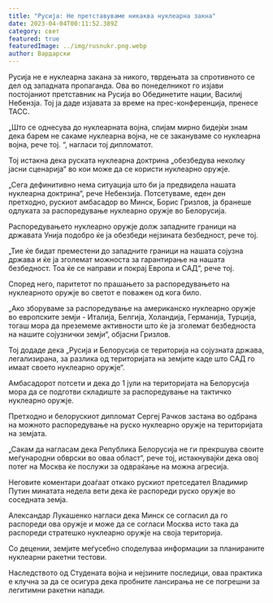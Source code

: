 ```yaml
---
title: "Русија: Не претставуваме никаква нуклеарна закна"
date: 2023-04-04T00:11:52.389Z
category: свет
featured: true
featuredImage: ../img/rusnukr.png.webp
author: Вардарски
---
```


Русија не е нуклеарна закана за никого, тврдењата за спротивното се дел од западната пропаганда. Ова во понеделникот го изјави постојаниот претставник на Русија во Обединетите нации, Василиј Небензја. Тој ја даде изјавата за време на прес-конференција, пренесе ТАСС.

„Што се однесува до нуклеарната војна, спијам мирно бидејќи знам дека барем не сакаме нуклеарна војна, не се закануваме со нуклеарна војна, рече тој. “, нагласи тој дипломатот.

Тој истакна дека руската нуклеарна доктрина „обезбедува неколку јасни сценарија“ во кои може да се користи нуклеарно оружје.

„Сега дефинитивно нема ситуација што би ја предвидела нашата нуклеарна доктрина“, рече Небензија.
Потсетуваме, еден ден претходно, рускиот амбасадор во Минск, Борис Гризлов, ја бранеше одлуката за распоредување нуклеарно оружје во Белорусија.

Распоредувањето нуклеарно оружје долж западните граници на државата Унија подобро ќе ја обезбеди нејзината безбедност, рече тој.

„Тие ќе бидат преместени до западните граници на нашата сојузна држава и ќе ја зголемат можноста за гарантирање на нашата безбедност. Тоа ќе се направи и покрај Европа и САД“, рече тој.

Според него, паритетот по прашањето за распоредувањето на нуклеарното оружје во светот е поважен од кога било.

„Ако зборуваме за распоредување на американско нуклеарно оружје во европските земји - Италија, Белгија, Холандија, Германија, Турција, тогаш мора да преземеме активности што ќе ја зголемат безбедноста на нашите сојузнички земји“, објасни Гризлов.

Тој додаде дека „Русија и Белорусија се територија на сојузната држава, легализирана, за разлика од територијата на земјите каде што САД го имаат своето нуклеарно оружје“.

Амбасадорот потсети и дека до 1 јули на територијата на Белорусија мора да се подготви складиште за распоредување на тактичко нуклеарно оружје.

Претходно и белорускиот дипломат Сергеј Рачков застана во одбрана на можното распоредување на руско нуклеарно оружје на територијата на земјата.

„Сакам да нагласам дека Република Белорусија не ги прекршува своите меѓународни обврски во оваа област“, ​​рече тој, истакнувајќи дека овој потег на Москва ќе послужи за одвраќање на можна агресија.

Неговите коментари доаѓаат откако рускиот претседател Владимир Путин минатата недела вети дека ќе распореди руско оружје во соседната земја.

Александар Лукашенко нагласи дека Минск се согласил да го распореди ова оружје и може да се согласи Москва исто така да распореди стратешко нуклеарно оружје на своја територија.

Со децении, земјите меѓусебно споделуваа информации за планираните нуклеарни ракетни тестови.

Наследството од Студената војна и нејзините последици, оваа практика е клучна за да се осигура дека пробните лансирања не се погрешни за легитимни ракетни напади.
